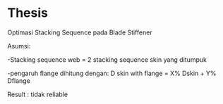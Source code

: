 # Thesis
Optimasi Stacking Sequence pada Blade Stiffener

Asumsi:

-Stacking sequence web = 2 stacking sequence skin yang ditumpuk

-pengaruh flange dihitung dengan: D skin with flange = X% Dskin + Y% Dflange


Result : tidak reliable

